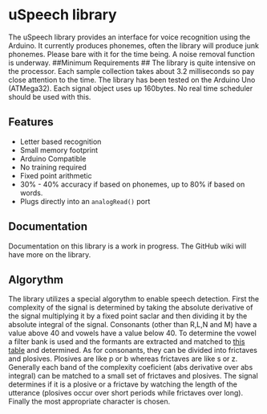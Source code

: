 # uSpeech library #
The uSpeech library provides an interface for voice recognition using the Arduino. It currently produces phonemes, often the library will produce junk phonemes. Please bare with it for the time being. A noise removal function is underway.
##Minimum Requirements ##
The library is quite intensive on the processor. Each sample collection takes about 3.2 milliseconds so pay close attention to the time. The library has been tested on the Arduino Uno (ATMega32). Each signal object uses up 160bytes. No real time scheduler should be used with this.

## Features ##
 - Letter based recognition
 - Small memory footprint
 - Arduino Compatible
 - No training required
 - Fixed point arithmetic
 - 30% - 40% accuracy if based on phonemes, up to 80% if based on words.
 - Plugs directly into an ``analogRead()`` port

## Documentation ##
Documentation on this library is a work in progress. The GitHub wiki will have more on the library. 

## Algorythm ##
The library utilizes a special algorythm to enable speech detection. First the complexity of the signal is determined by taking
the absolute derivative of the signal multiplying it by a fixed point saclar and then dividing it by the absolute integral of the signal.
Consonants (other than R,L,N and M) have a value above 40 and vowels have a value below 40. To determine the vowel
a filter bank is used and the formants are extracted and matched to [this table](http://en.wikipedia.org/wiki/Formant#Formants_and_phonetics) and determined.
As for consonants, they can be divided into frictaves and plosives. Plosives are like p or b whereas frictaves are like
s or z. Generally each band of the complexity coeficient (abs derivative over abs integral) can be matched to a small set of frictaves
and plosives. The signal determines if it is a plosive or a frictave by watching the length of the utterance (plosives occur over short periods while frictaves over long).
Finally the most appropriate character is chosen.
